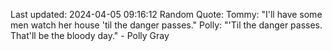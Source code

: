 Last updated: 2024-04-05 09:16:12
Random Quote: Tommy: "I'll have some men watch her house 'til the danger passes."
Polly: "'Til the danger passes. That'll be the bloody day." - Polly Gray